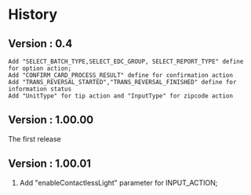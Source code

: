 # History
## Version :  0.4
    Add "SELECT_BATCH_TYPE,SELECT_EDC_GROUP, SELECT_REPORT_TYPE" define for option action;
    Add "CONFIRM_CARD_PROCESS_RESULT" define for confirmation action
    Add "TRANS_REVERSAL_STARTED","TRANS_REVERSAL_FINISHED" define for information status
    Add "UnitType" for tip action and "InputType" for zipcode action

## Version :  1.00.00
   The first release

## Version :  1.00.01
   1. Add "enableContactlessLight" parameter for INPUT_ACTION;